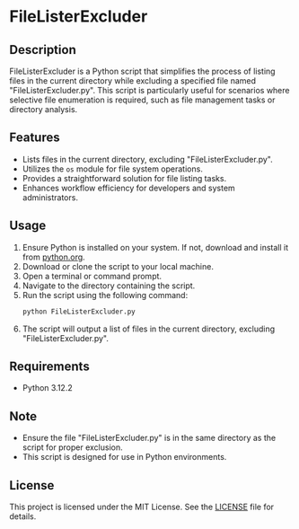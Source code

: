 # FileListerExcluder

## Description
FileListerExcluder is a Python script that simplifies the process of listing files in the current directory while excluding a specified file named "FileListerExcluder.py". This script is particularly useful for scenarios where selective file enumeration is required, such as file management tasks or directory analysis.

## Features
- Lists files in the current directory, excluding "FileListerExcluder.py".
- Utilizes the `os` module for file system operations.
- Provides a straightforward solution for file listing tasks.
- Enhances workflow efficiency for developers and system administrators.

## Usage
1. Ensure Python is installed on your system. If not, download and install it from [python.org](https://www.python.org/).
2. Download or clone the script to your local machine.
3. Open a terminal or command prompt.
4. Navigate to the directory containing the script.
5. Run the script using the following command:
    ```bash
    python FileListerExcluder.py
    ```
6. The script will output a list of files in the current directory, excluding "FileListerExcluder.py".

## Requirements
- Python 3.12.2

## Note
- Ensure the file "FileListerExcluder.py" is in the same directory as the script for proper exclusion.
- This script is designed for use in Python environments.

## License
This project is licensed under the MIT License. See the [LICENSE](LICENSE) file for details.

